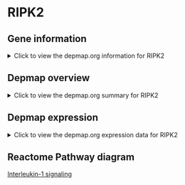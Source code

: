 <h1>RIPK2</h1>

<h2>Gene information</h2>
<details>
  <summary>Click to view the depmap.org information for RIPK2</summary>
  <iframe src="https://depmap.org/portal/gene/RIPK2?tab=about" style="border:none;width:100%;height:800px"></iframe>
</details>

<h2>Depmap overview</h2>
<details>
  <summary>Click to view the depmap.org summary for RIPK2</summary>
  <iframe src="https://depmap.org/portal/gene/RIPK2?tab=overview" style="border:none;width:100%;height:800px"></iframe>
</details>

<h2>Depmap expression</h2>
<details>
  <summary>Click to view the depmap.org expression data for RIPK2</summary>
  <iframe src="https://depmap.org/portal/gene/RIPK2?tab=characterization" style="border:none;width:100%;height:800px"></iframe>
</details>



<h2>Reactome Pathway diagram</h2>
<a href="https://reactome.org/PathwayBrowser/#/R-HSA-9020702">Interleukin-1 signaling</a>



